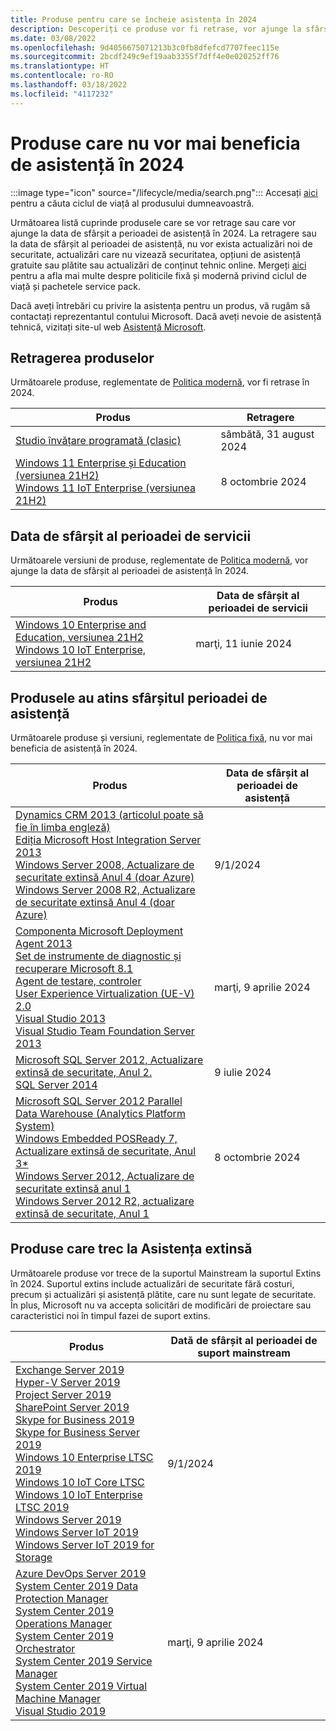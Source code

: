 ```yaml
---
title: Produse pentru care se încheie asistența în 2024
description: Descoperiți ce produse vor fi retrase, vor ajunge la sfârșitul perioadei de asistență sau vor trece de la suportul mainstream la suportul extins în 2024.
ms.date: 03/08/2022
ms.openlocfilehash: 9d4056675071213b3c0fb8dfefcd7707feec115e
ms.sourcegitcommit: 2bcdf249c9ef19aab3355f7dff4e0e020252ff76
ms.translationtype: HT
ms.contentlocale: ro-RO
ms.lasthandoff: 03/18/2022
ms.locfileid: "4117232"
---
```

# <a name="products-ending-support-in-2024"></a>Produse care nu vor mai beneficia de asistență în 2024

:::image type="icon" source="/lifecycle/media/search.png":::
Accesați [aici](/lifecycle/products/) pentru a căuta ciclul de viață al produsului dumneavoastră.

Următoarea listă cuprinde produsele care se vor retrage sau care vor ajunge la data de sfârșit a perioadei de asistență în 2024. La retragere sau la data de sfârșit al perioadei de asistență, nu vor exista actualizări noi de securitate, actualizări care nu vizează securitatea, opțiuni de asistență gratuite sau plătite sau actualizări de conținut tehnic online. Mergeți [aici](/lifecycle/overview/product-end-of-support-overview) pentru a afla mai multe despre politicile fixă și modernă privind ciclul de viață și pachetele service pack.

Dacă aveți întrebări cu privire la asistența pentru un produs, vă rugăm să contactați reprezentantul contului Microsoft. Dacă aveți nevoie de asistență tehnică, vizitați site-ul web [Asistență Microsoft](https://support.microsoft.com/contactus/?ws=support).

## <a name="product-retirements"></a>Retragerea produselor

Următoarele produse, reglementate de [Politica modernă](/lifecycle/policies/modern), vor fi retrase în 2024.

| Produs | Retragere |
| --- | --- |
| [Studio învățare programată (clasic)](/lifecycle/products/machine-learning-studio-classic?branch=live)<br> | sâmbătă, 31 august 2024 |
| [Windows 11 Enterprise și Education (versiunea 21H2)](/lifecycle/products/windows-11-enterprise-and-education-version-21h2?branch=live)<br>[Windows 11 IoT Enterprise (versiunea 21H2)](/lifecycle/products/windows-11-iot-enterprise-version-21h2?branch=live)<br> | 8 octombrie 2024 |


## <a name="release-end-of-servicing"></a>Data de sfârșit al perioadei de servicii

Următoarele versiuni de produse, reglementate de [Politica modernă](/lifecycle/policies/modern), vor ajunge la data de sfârșit al perioadei de asistență în 2024.

| Produs | Data de sfârșit al perioadei de servicii |
| --- | --- |
| [Windows 10 Enterprise and Education, versiunea 21H2](/lifecycle/products/windows-10-enterprise-and-education?branch=live)<br>[Windows 10 IoT Enterprise, versiunea 21H2](/lifecycle/products/windows-10-iot-enterprise?branch=live)<br> | marţi, 11 iunie 2024 |


## <a name="products-reaching-end-of-support"></a>Produsele au atins sfârșitul perioadei de asistență

Următoarele produse și versiuni, reglementate de [Politica fixă](/lifecycle/policies/fixed), nu vor mai beneficia de asistență în 2024.

| Produs | Data de sfârșit al perioadei de asistență |
| --- | --- |
| [Dynamics CRM 2013 (articolul poate să fie în limba engleză)](/lifecycle/products/dynamics-crm-2013?branch=live)<br>[Ediția Microsoft Host Integration Server 2013](/lifecycle/products/microsoft-host-integration-server-2013?branch=live)<br>[Windows Server 2008, Actualizare de securitate extinsă Anul 4 (doar Azure)](/lifecycle/products/windows-server-2008?branch=live)<br>[Windows Server 2008 R2, Actualizare de securitate extinsă Anul 4 (doar Azure)](/lifecycle/products/windows-server-2008-r2?branch=live)<br> | 9/1/2024 |
| [Componenta Microsoft Deployment Agent 2013](/lifecycle/products/microsoft-deployment-agent-2013?branch=live)<br>[Set de instrumente de diagnostic și recuperare Microsoft 8.1](/lifecycle/products/microsoft-diagnostics-and-recovery-toolset-81?branch=live)<br>[Agent de testare, controler](/lifecycle/products/test-agent-controller?branch=live)<br>[User Experience Virtualization (UE-V) 2.0](/lifecycle/products/user-experience-virtualization-uev-20?branch=live)<br>[Visual Studio 2013](/lifecycle/products/visual-studio-2013?branch=live)<br>[Visual Studio Team Foundation Server 2013](/lifecycle/products/visual-studio-team-foundation-server-2013?branch=live)<br> | marţi, 9 aprilie 2024 |
| [Microsoft SQL Server 2012, Actualizare extinsă de securitate, Anul 2.](/lifecycle/products/microsoft-sql-server-2012?branch=live)<br>[SQL Server 2014](/lifecycle/products/sql-server-2014?branch=live)<br> | 9 iulie 2024 |
| [Microsoft SQL Server 2012 Parallel Data Warehouse (Analytics Platform System)](/lifecycle/products/microsoft-sql-server-2012-parallel-data-warehouse-analytics-platform-system?branch=live)<br>[Windows Embedded POSReady 7, Actualizare extinsă de securitate, Anul 3*](/lifecycle/products/windows-embedded-posready-7?branch=live)<br>[Windows Server 2012, Actualizare de securitate extinsă anul 1](/lifecycle/products/windows-server-2012?branch=live)<br>[Windows Server 2012 R2, actualizare extinsă de securitate, Anul 1](/lifecycle/products/windows-server-2012-r2?branch=live)<br> | 8 octombrie 2024 |


## <a name="products-moving-to-extended-support"></a>Produse care trec la Asistența extinsă

Următoarele produse vor trece de la suportul Mainstream la suportul Extins în 2024. Suportul extins include actualizări de securitate fără costuri, precum și actualizări și asistență plătite, care nu sunt legate de securitate. În plus, Microsoft nu va accepta solicitări de modificări de proiectare sau caracteristici noi în timpul fazei de suport extins.

| Produs | Dată de sfârșit al perioadei de suport mainstream |
| --- | --- |
| [Exchange Server 2019](/lifecycle/products/exchange-server-2019?branch=live)<br>[Hyper-V Server 2019](/lifecycle/products/hyperv-server-2019?branch=live)<br>[Project Server 2019](/lifecycle/products/project-server-2019?branch=live)<br>[SharePoint Server 2019](/lifecycle/products/sharepoint-server-2019?branch=live)<br>[Skype for Business 2019](/lifecycle/products/skype-for-business-2019?branch=live)<br>[Skype for Business Server 2019](/lifecycle/products/skype-for-business-server-2019?branch=live)<br>[Windows 10 Enterprise LTSC 2019 ](/lifecycle/products/windows-10-enterprise-ltsc-2019?branch=live)<br>[Windows 10 IoT Core LTSC](/lifecycle/products/windows-10-iot-core-ltsc?branch=live)<br>[Windows 10 IoT Enterprise LTSC 2019](/lifecycle/products/windows-10-iot-enterprise-ltsc-2019?branch=live)<br>[Windows Server 2019](/lifecycle/products/windows-server-2019?branch=live)<br>[Windows Server IoT 2019](/lifecycle/products/windows-server-iot-2019?branch=live)<br>[Windows Server IoT 2019 for Storage](/lifecycle/products/windows-server-iot-2019-for-storage?branch=live)<br> | 9/1/2024 |
| [Azure DevOps Server 2019](/lifecycle/products/azure-devops-server-2019?branch=live)<br>[System Center 2019 Data Protection Manager](/lifecycle/products/system-center-2019-data-protection-manager?branch=live)<br>[System Center 2019 Operations Manager](/lifecycle/products/system-center-2019-operations-manager?branch=live)<br>[System Center 2019 Orchestrator](/lifecycle/products/system-center-2019-orchestrator?branch=live)<br>[System Center 2019 Service Manager](/lifecycle/products/system-center-2019-service-manager?branch=live)<br>[System Center 2019 Virtual Machine Manager](/lifecycle/products/system-center-2019-virtual-machine-manager?branch=live)<br>[Visual Studio 2019](/lifecycle/products/visual-studio-2019?branch=live)<br> | marţi, 9 aprilie 2024 |
